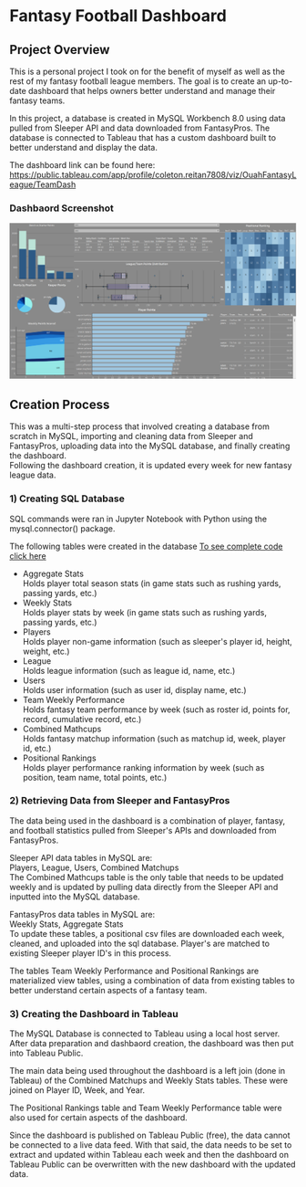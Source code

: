# Fantasy Football Dashboard

## Project Overview
This is a personal project I took on for the benefit of myself as well as the rest of my fantasy football league members. The goal is to create an up-to-date dashboard that helps owners better understand and manage their fantasy teams.   

In this project, a database is created in MySQL Workbench 8.0 using data pulled from Sleeper API and data downloaded from FantasyPros. The database is connected to Tableau that has a custom dashboard built to better understand and display the data.   

The dashboard link can be found here: https://public.tableau.com/app/profile/coleton.reitan7808/viz/OuahFantasyLeague/TeamDash

### Dashbaord Screenshot

![](Dash_Images/dash_ss.png)

## Creation Process
This was a multi-step process that involved creating a database from scratch in MySQL, importing and cleaning data from Sleeper and FantasyPros, uploading data into the MySQL database, and finally creating the dashboard.  
Following the dashboard creation, it is updated every week for new fantasy league data. 

### 1) Creating SQL Database
SQL commands were ran in Jupyter Notebook with Python using the mysql.connector() package.

The following tables were created in the database
[To see complete code click here](DatabaseCreationCode.md)

- Aggregate Stats    
      Holds player total season stats (in game stats such as rushing yards, passing yards, etc.)
- Weekly Stats    
      Holds player stats by week (in game stats such as rushing yards, passing yards, etc.)
- Players    
      Holds player non-game information (such as sleeper's player id, height, weight, etc.)
- League    
      Holds league information (such as league id, name, etc.)
- Users    
      Holds user information (such as user id, display name, etc.)
- Team Weekly Performance    
      Holds fantasy team performance by week (such as roster id, points for, record, cumulative record, etc.)
- Combined Mathcups    
      Holds fantasy matchup information (such as matchup id, week, player id, etc.)
- Positional Rankings    
      Holds player performance ranking information by week (such as position, team name, total points, etc.)


### 2) Retrieving Data from Sleeper and FantasyPros      
The data being used in the dashboard is a combination of player, fantasy, and football statistics pulled from Sleeper's APIs and downloaded from FantasyPros.

Sleeper API data tables in MySQL are:      
Players, League, Users, Combined Matchups     
The Combined Mathcups table is the only table that needs to be updated weekly and is updated by pulling data directly from the Sleeper API and inputted into the MySQL database. 

FantasyPros data tables in MySQL are:      
Weekly Stats, Aggregate Stats      
To update these tables, a positional csv files are downloaded each week, cleaned, and uploaded into the sql database. Player's are matched to existing Sleeper player ID's in this process. 

The tables Team Weekly Performance and Positional Rankings are materialized view tables, using a combination of data from existing tables to better understand certain aspects of a fantasy team. 


### 3) Creating the Dashboard in Tableau
The MySQL Database is connected to Tableau using a local host server. After data preparation and dashbaord creation, the dashboard was then put into Tableau Public.       

The main data being used throughout the dashboard is a left join (done in Tableau) of the Combined Matchups and Weekly Stats tables. These were joined on Player ID, Week, and Year.      

The Positional Rankings table and Team Weekly Performance table were also used for certain aspects of the dashboard. 

Since the dashboard is published on Tableau Public (free), the data cannot be connected to a live data feed. With that said, the data needs to be set to extract and updated within Tableau each week and then the dashboard on Tableau Public can be overwritten with the new dashboard with the updated data. 






